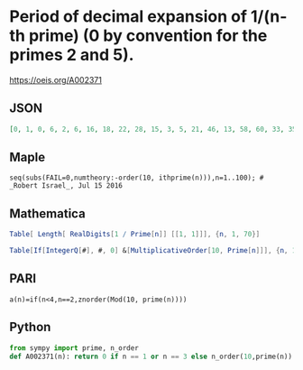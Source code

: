 # Period of decimal expansion of 1/\(n\-th prime\) \(0 by convention for the primes 2 and 5\)\.
https://oeis.org/A002371
## JSON
```JSON
[0, 1, 0, 6, 2, 6, 16, 18, 22, 28, 15, 3, 5, 21, 46, 13, 58, 60, 33, 35, 8, 13, 41, 44, 96, 4, 34, 53, 108, 112, 42, 130, 8, 46, 148, 75, 78, 81, 166, 43, 178, 180, 95, 192, 98, 99, 30, 222, 113, 228, 232, 7, 30, 50, 256, 262, 268, 5, 69, 28, 141, 146, 153, 155, 312, 79, 110]
```
## Maple
```Maple
seq(subs(FAIL=0,numtheory:-order(10, ithprime(n))),n=1..100); # _Robert Israel_, Jul 15 2016
```
## Mathematica
```Mathematica
Table[ Length[ RealDigits[1 / Prime[n]] [[1, 1]]], {n, 1, 70}]
```
```Mathematica
Table[If[IntegerQ[#], #, 0] &[MultiplicativeOrder[10, Prime[n]]], {n, 1, 70}] (* _Jan Mangaldan_, Jul 07 2020 *)
```
## PARI
```PARI
a(n)=if(n<4,n==2,znorder(Mod(10, prime(n))))
```
## Python
```Python
from sympy import prime, n_order
def A002371(n): return 0 if n == 1 or n == 3 else n_order(10,prime(n)) # _Chai Wah Wu_, Feb 07 2022
```
